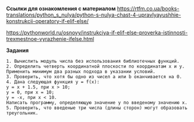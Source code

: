 **Ссылки для ознакомления с материалом**
https://rtfm.co.ua/books-translations/python_s_nulya/python-s-nulya-chast-4-upravlyayushhie-konstrukcii-operatory-if-elif-else/

https://pythonworld.ru/osnovy/instrukciya-if-elif-else-proverka-istinnosti-trexmestnoe-vyrazhenie-ifelse.html

**Задания**
```
1. Вычислить модуль числа без использования библиотечных функций.
2. Определить четверть координатной плоскости по координатам x и y. 
Применить минимум два разных подхода в указании условий.
3. Проверить, что хотя бы одно из чисел a или b оканчивается на 0.
4. Дана следующая функция y = f(x):
y = x + 1.5, при x > 10;
y = 0, при x = 10;
y = -x, при x < 10.
Написать программу, определяющую значение y по введеному значению x. 
5. Проверить, что введеные три числа (длины сторон) могут образовать треугольник.
```